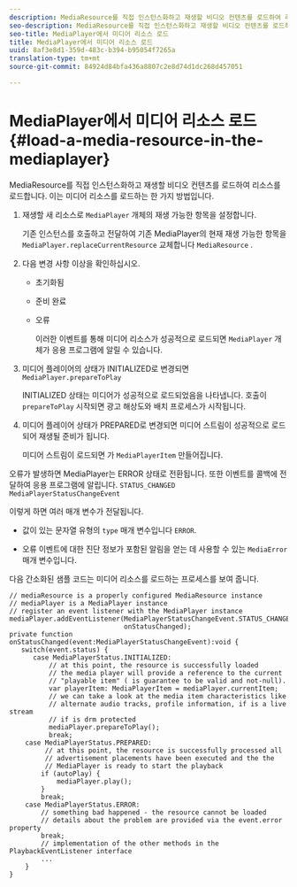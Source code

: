 ```yaml
---
description: MediaResource를 직접 인스턴스화하고 재생할 비디오 컨텐츠를 로드하여 리소스를 로드합니다. 이는 미디어 리소스를 로드하는 한 가지 방법입니다.
seo-description: MediaResource를 직접 인스턴스화하고 재생할 비디오 컨텐츠를 로드하여 리소스를 로드합니다. 이는 미디어 리소스를 로드하는 한 가지 방법입니다.
seo-title: MediaPlayer에서 미디어 리소스 로드
title: MediaPlayer에서 미디어 리소스 로드
uuid: 8af3e8d1-359d-483c-b394-b95054f7265a
translation-type: tm+mt
source-git-commit: 84924d84bfa436a8807c2e8d74d1dc268d457051

---
```



# MediaPlayer에서 미디어 리소스 로드{#load-a-media-resource-in-the-mediaplayer}

MediaResource를 직접 인스턴스화하고 재생할 비디오 컨텐츠를 로드하여 리소스를 로드합니다. 이는 미디어 리소스를 로드하는 한 가지 방법입니다.

1. 재생할 새 리소스로 `MediaPlayer` 개체의 재생 가능한 항목을 설정합니다.

   기존 인스턴스를 호출하고 전달하여 기존 MediaPlayer의 현재 재생 가능한 항목을 `MediaPlayer.replaceCurrentResource` 교체합니다 `MediaResource` .

1. 다음 변경 사항 이상을 확인하십시오.

   * 초기화됨
   * 준비 완료
   * 오류

      이러한 이벤트를 통해 미디어 리소스가 성공적으로 로드되면 `MediaPlayer` 개체가 응용 프로그램에 알릴 수 있습니다.

1. 미디어 플레이어의 상태가 INITIALIZED로 변경되면 `MediaPlayer.prepareToPlay`

   INITIALIZED 상태는 미디어가 성공적으로 로드되었음을 나타냅니다. 호출이 `prepareToPlay` 시작되면 광고 해상도와 배치 프로세스가 시작됩니다.

1. 미디어 플레이어 상태가 PREPARED로 변경되면 미디어 스트림이 성공적으로 로드되어 재생될 준비가 됩니다.

   미디어 스트림이 로드되면 가 `MediaPlayerItem` 만들어집니다.

오류가 발생하면 MediaPlayer는 ERROR 상태로 전환됩니다. 또한 이벤트를 콜백에 전달하여 응용 프로그램에 알립니다. `STATUS_CHANGED` `MediaPlayerStatusChangeEvent`

이렇게 하면 여러 매개 변수가 전달됩니다.
* 값이 있는 문자열 유형의 `type` 매개 변수입니다 `ERROR`.

* 오류 이벤트에 대한 진단 정보가 포함된 알림을 얻는 데 사용할 수 있는 `MediaError` 매개 변수입니다.


<!--<a id="example_3774607C6F08473282CF0CB7F3D82373"></a>-->

다음 간소화된 샘플 코드는 미디어 리소스를 로드하는 프로세스를 보여 줍니다.

```
// mediaResource is a properly configured MediaResource instance 
// mediaPlayer is a MediaPlayer instance 
// register an event listener with the MediaPlayer instance 
mediaPlayer.addEventListener(MediaPlayerStatusChangeEvent.STATUS_CHANGED,  
                             onStatusChanged); 
private function onStatusChanged(event:MediaPlayerStatusChangeEvent):void { 
   switch(event.status) { 
      case MediaPlayerStatus.INITIALIZED: 
          // at this point, the resource is successfully loaded 
          // the media player will provide a reference to the current 
          // "playable item" ( is guarantee to be valid and not-null). 
          var playerItem: MediaPlayerItem = mediaPlayer.currentItem; 
          // we can take a look at the media item characteristics like 
          // alternate audio tracks, profile information, if is a live stream 
          // if is drm protected 
          mediaPlayer.prepareToPlay(); 
          break; 
    case MediaPlayerStatus.PREPARED: 
         // at this point, the resource is successfully processed all  
         // advertisement placements have been executed and the the  
         // MediaPlayer is ready to start the playback 
        if (autoPlay) { 
            mediaPlayer.play(); 
        } 
        break; 
    case MediaPlayerStatus.ERROR: 
        // something bad happened - the resource cannot be loaded 
        // details about the problem are provided via the event.error property 
        break; 
        // implementation of the other methods in the PlaybackEventListener interface 
        ... 
    } 
}
```
